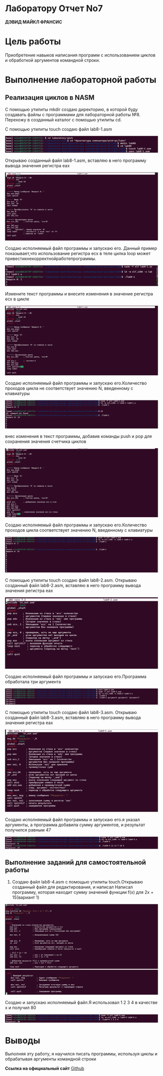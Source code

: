 # **Лаборатору Отчет No7**

**ДЭВИД МАЙКЛ ФРАНСИС**

# Цель работы

 Приобретение навыков написания программ с использованием циклов и обработкой аргументов командной строки.

# Выполнение лабораторной работы

## Реализация циклов в NASM

С помощью утилиты mkdir создаю директорию, в которой буду создавать файлы с программами для лабораторной 
работы №8. Перехожу в созданный каталог с помощью утилиты cd.

С помощью утилиты touch создаю файл lab8-1.asm

![Screenshot1](images/Screenshot1.png)

Открываю созданный файл lab8-1.asm, вставляю в него программу вывода значения регистра eax

![Screenshot2](images/Screenshot2.png)

Создаю исполняемый файл программы и запускаю его. Данный пример показывает,что использование регистра ecx в теле цилка loop может
привестикнекорректнойработепрограммы.

![Screenshot3](images/Screenshot3.png)

Измените текст программы и внесите изменения в значение регистра ecx в цикле

![Screenshot4](images/Screenshot4.png)

Создаю исполняемый файл программы и запускаю его.Количество проходов цикла не соответствует значению N, введенному с клавиатуры

![Screenshot5](images/Screenshot5.png)

внес изменения в текст программы, добавив команды push и pop для сохранения значения счетчика циклов

![Screenshot6](images/Screenshot6.png)

Создаю исполняемый файл программы и запускаю его.Количество проходов цикла соответствует значению N, введенному с клавиатуры

![Screenshot7](images/Screenshot7.png)

С помощью утилиты touch создаю файл lab8-2.asm. Открываю созданный файл lab8-2.asm, вставляю в него программу вывода значения регистра eax

![Screenshot8](images/Screenshot8.png)

Создаю исполняемый файл программы и запускаю его.Программа обработала три аргумента

![Screenshot9](images/Screenshot9.png)

С помощью утилиты touch создаю файл lab8-3.asm. Открываю созданный файл lab8-3.asm, вставляю в него программу вывода значения регистра eax

![Screenshot10](images/Screenshot10.png)

Создаю исполняемый файл программы и запускаю его.я указал аргументы, а программа добавила сумму аргументов, и результат получился равным 47

![Screenshot11](images/Screenshot11.png)

## Выполнение заданий для самостоятельной работы

1. Создаю файл lab8-4.asm с помощью утилиты touch.Открываю созданный файл для редактирования, и написал Написал программу, которая находит сумму значений функции f(x) для 2x + 15(вариант 1)

![Screenshot12](images/Screenshot12.png)
![Screenshot13](images/Screenshot13.png)

Создаю и запускаю исполняемый файл.Я использовал 1 2 3 4 в качестве x и получил 80

![Screenshot14](images/Screenshot14.png)

# Выводы

Выполняя эту работу, я научился писать программы, используя циклы и обрабатывая аргументы командной строки

**Ссылка на официальный сайт** [Github](https://github.com/Ushie47/Laboratory-work/tree/main/%D0%90%D1%80%D1%85%D0%B8%D1%82%D0%B5%D0%BA%D1%82%D1%83%D1%80%D0%B0%20%D0%BA%D0%BE%D0%BC%D0%BF%D1%8C%D1%8E%D1%82%D0%B5%D1%80%D0%B0/arch-pc/labs/lab08)
